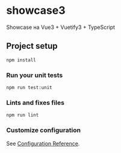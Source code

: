 # showcase3
Showcase на Vue3 + Vuetify3 + TypeScript

## Project setup
```
npm install
```

### Run your unit tests
```
npm run test:unit
```

### Lints and fixes files
```
npm run lint
```

### Customize configuration
See [Configuration Reference](https://cli.vuejs.org/config/).

